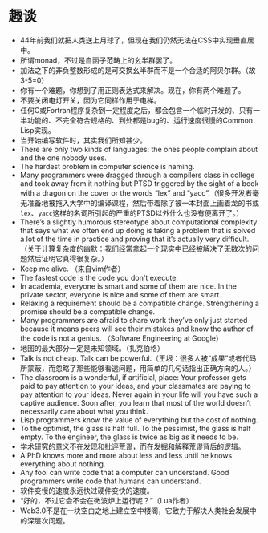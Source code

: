 # 趣谈

* 44年前我们就把人类送上月球了，但现在我们仍然无法在CSS中实现垂直居中。
* 所谓monad，不过是自函子范畴上的幺半群罢了。
* 加法之下的非负整数形成的是可交换幺半群而不是一个合适的阿贝尔群。（故3-5=0）
* 你有一个难题，你想到了用正则表达式来解决。现在，你有两个难题了。
* 不要关闭电灯开关，因为它同样作用于电梯。
* 任何C或Fortran程序复杂到一定程度之后，都会包含一个临时开发的、只有一半功能的、不完全符合规格的、到处都是bug的、运行速度很慢的Common Lisp实现。
* 当开始编写软件时，其实我们所知甚少。
* There are only two kinds of languages: the ones people complain about and the one nobody uses.
* The hardest problem in computer science is naming.
* Many programmers were dragged through a compilers class in college and took away from it nothing but PTSD triggered by the sight of a book with a dragon on the cover or the words “lex” and “yacc”.（很多开发者毫无准备地被拖入大学中的编译课程，然后带着除了被一本封面上画着龙的书或`lex`、`yacc`这样的名词所引起的严重的PTSD以外什么也没有便离开了。）
* There’s a slightly humorous stereotype about computational complexity that says what we often end up doing is taking a problem that is solved a lot of the time in practice and proving that it’s actually very difficult.（关于计算复杂度的幽默：我们经常拿起一个现实中已经被解决了无数次的问题然后证明它真得很复杂。）
* Keep me alive. （来自vim作者）
* The fastest code is the code you don't execute.
* In academia, everyone is smart and some of them are nice. In the private sector, everyone is nice and some of them are smart.
* Relaxing a requirement should be a compatible change. Strengthening a promise should be a compatible change.
* Many programmers are afraid to share work they’ve only just started because it means peers will see their mistakes and know the author of the code is not a genius. （Software Engineering at Google）
* 地图的最大部分一定是未知领域。（扎克伯格）
* Talk is not cheap. Talk can be powerful.（王垠：很多人被“成果”或者代码所蒙蔽，而忽略了那些能够看透问题，用简单的几句话指出正确方向的人。）
* The classroom is a wonderful, if artificial, place: Your professor gets paid to pay attention to your ideas, and your classmates are paying to pay attention to your ideas. Never again in your life will you have such a captive audience. Soon after, you learn that most of the world doesn’t necessarily care about what you think.
* Lisp programmers know the value of everything but the cost of nothing.
* To the optimist, the glass is half full. To the pessimist, the glass is half empty. To the engineer, the glass is twice as big as it needs to be.
* 学术研究的意义不在发现和批评荒谬，而在发掘和解释荒谬背后的逻辑。
* A PhD knows more and more about less and less until he knows everything about nothing.
* Any fool can write code that a computer can understand. Good programmers write code that humans can understand.
* 软件变慢的速度永远快过硬件变快的速度。
* “好的，不过它会不会在微波炉上运行呢？”（Lua作者）
* Web3.0不是在一块空白之地上建立空中楼阁，它致力于解决人类社会发展中的深层次问题。
